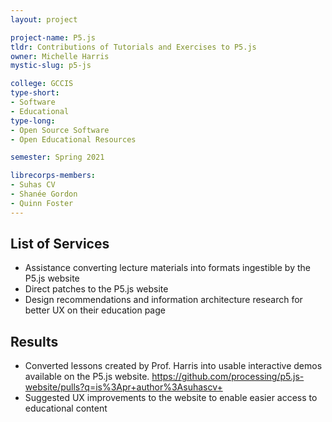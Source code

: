 ```yaml
---
layout: project

project-name: P5.js
tldr: Contributions of Tutorials and Exercises to P5.js
owner: Michelle Harris
mystic-slug: p5-js

college: GCCIS
type-short:
- Software
- Educational
type-long:
- Open Source Software
- Open Educational Resources

semester: Spring 2021

librecorps-members:
- Suhas CV
- Shanée Gordon
- Quinn Foster
---
```


## List of Services
- Assistance converting lecture materials into formats ingestible by the P5.js website
- Direct patches to the P5.js website
- Design recommendations and information architecture research for better UX on their education page

## Results
- Converted lessons created by Prof. Harris into usable interactive demos available on the P5.js website. https://github.com/processing/p5.js-website/pulls?q=is%3Apr+author%3Asuhascv+
- Suggested UX improvements to the website to enable easier access to educational content
